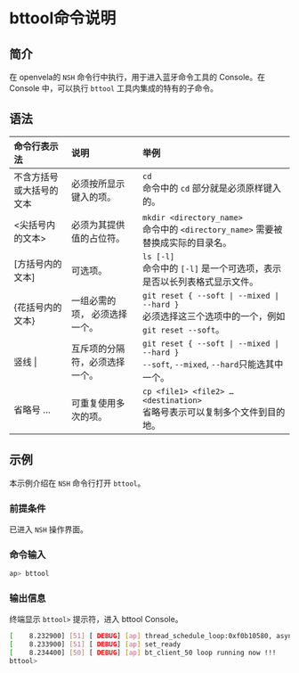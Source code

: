 # bttool命令说明

## 简介

在 openvela的 `NSH` 命令行中执行，用于进入蓝牙命令工具的 Console。在 Console 中，可以执行 `bttool` 工具内集成的特有的子命令。

## 语法

| **命令行表示法**         | **说明**                       | **举例**                                                     |
| :----------------------- | :----------------------------- | :----------------------------------------------------------- |
| 不含方括号或大括号的文本 | 必须按所显示键入的项。         | `cd` <br> 命令中的 `cd` 部分就是必须原样键入的。                  |
| <尖括号内的文本>         | 必须为其提供值的占位符。       | `mkdir <directory_name>` <br>命令中的 `<directory_name>` 需要被替换成实际的目录名。 |
| [方括号内的文本]         | 可选项。                       | `ls [-l]` <br> 命令中的 `[-l]` 是一个可选项，表示是否以长列表格式显示文件。 |
| {花括号内的文本}         | 一组必需的项， 必须选择一个。  | `git reset { --soft \| --mixed \| --hard }` <br> 必须选择这三个选项中的一个，例如 `git reset --soft`。 |
| 竖线 \|                  | 互斥项的分隔符，必须选择一个。 | `git reset { --soft \| --mixed \| --hard }` <br> `--soft`, `--mixed`, `--hard`只能选其中一个。 |
| 省略号 …                 | 可重复使用多次的项。           | `cp <file1> <file2> … <destination>` <br> 省略号表示可以复制多个文件到目的地。 |

## 示例

本示例介绍在 `NSH` 命令行打开 `bttool`。

### 前提条件

已进入 `NSH` 操作界面。

### 命令输入

```Bash
ap> bttool
```

### 输出信息

终端显示 `bttool>` 提示符，进入 bttool Console。

```Bash
[    8.232900] [51] [ DEBUG] [ap] thread_schedule_loop:0xf0b10580, async:0xf1b0c740
[    8.233900] [51] [ DEBUG] [ap] set_ready
[    8.234400] [50] [ DEBUG] [ap] bt_client_50 loop running now !!!
bttool>
```
